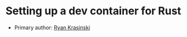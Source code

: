 # Setting up a dev container for Rust

* Primary author: [Ryan Krasinski](https://github.com/RunXPS)
